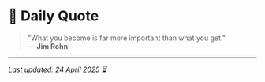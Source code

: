 # 📜 Daily Quote

> "What you become is far more important than what you get."  
> — **Jim Rohn**

---

_Last updated: 24 April 2025 ⏳_
